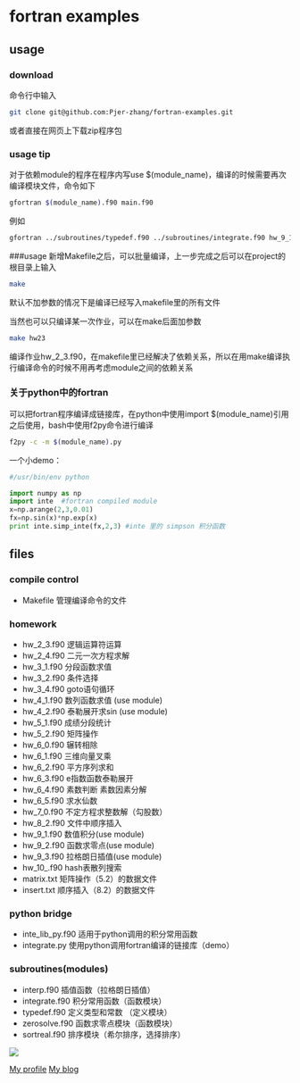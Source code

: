 # fortran examples

## usage

### download

命令行中输入

```bash
git clone git@github.com:Pjer-zhang/fortran-examples.git
```

或者直接在网页上下载zip程序包

### usage tip

对于依赖module的程序在程序内写use $(module_name)，编译的时候需要再次编译模块文件，命令如下

```bash
gfortran $(module_name).f90 main.f90
```

例如

```bash
gfortran ../subroutines/typedef.f90 ../subroutines/integrate.f90 hw_9_1.f90
```

###usage
新增Makefile之后，可以批量编译，上一步完成之后可以在project的根目录上输入

```bash
make
```

默认不加参数的情况下是编译已经写入makefile里的所有文件

当然也可以只编译某一次作业，可以在make后面加参数

```bash
make hw23 
```

编译作业hw_2_3.f90，在makefile里已经解决了依赖关系，所以在用make编译执行编译命令的时候不用再考虑module之间的依赖关系

### 关于python中的fortran

可以把fortran程序编译成链接库，在python中使用import $(module_name)引用之后使用，bash中使用f2py命令进行编译

```bash
f2py -c -m $(module_name).py

```

一个小demo：

```python
#/usr/bin/env python

import numpy as np
import inte  #fortran compiled module
x=np.arange(2,3,0.01)
fx=np.sin(x)*np.exp(x)
print inte.simp_inte(fx,2,3) #inte 里的 simpson 积分函数

```

## files

### compile control

- Makefile  管理编译命令的文件

### homework

- hw_2_3.f90 逻辑运算符运算
- hw_2_4.f90 二元一次方程求解
- hw_3_1.f90 分段函数求值
- hw_3_2.f90 条件选择
- hw_3_4.f90 goto语句循环
- hw_4_1.f90 数列函数求值 (use module)
- hw_4_2.f90 泰勒展开求sin (use module)
- hw_5_1.f90 成绩分段统计
- hw_5_2.f90 矩阵操作
- hw_6_0.f90 辗转相除
- hw_6_1.f90 三维向量叉乘
- hw_6_2.f90 平方序列求和
- hw_6_3.f90 e指数函数泰勒展开
- hw_6_4.f90 素数判断 素数因素分解
- hw_6_5.f90 求水仙数
- hw_7_0.f90 不定方程求整数解（勾股数）
- hw_8_2.f90 文件中顺序插入
- hw_9_1.f90 数值积分(use module)
- hw_9_2.f90 函数求零点(use module)
- hw_9_3.f90 拉格朗日插值(use module)
- hw_10_.f90 hash表散列搜索
- matrix.txt 矩阵操作（5.2）的数据文件
- insert.txt 顺序插入（8.2）的数据文件

### python bridge

- inte_lib_py.f90  适用于python调用的积分常用函数
- integrate.py     使用python调用fortran编译的链接库（demo）

### subroutines(modules)

- interp.f90        插值函数（拉格朗日插值）
- integrate.f90     积分常用函数（函数模块）
- typedef.f90       定义类型和常数 （定义模块）
- zerosolve.f90     函数求零点模块（函数模块）
- sortreal.f90      排序模块（希尔排序，选择排序）

![](https://github.com/Pjer-zhang/fortran-examples/blob/master/image/web.png)

[My profile](http://home.ustc.edu.cn/~pjer1316)
[My blog](http://pjer.blog.ustc.edu.cn)
